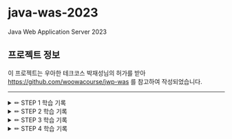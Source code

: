 # java-was-2023

Java Web Application Server 2023

## 프로젝트 정보 

이 프로젝트는 우아한 테크코스 박재성님의 허가를 받아 https://github.com/woowacourse/jwp-was 
를 참고하여 작성되었습니다.

---

<details>

<summary> ✏ STEP 1 학습 기록 </summary>
<div markdown="1">

## 자바 Thread 버전별 차이점

- java 1.0
    - 초기 버전으로, Thread 클래스 도입
    - Thread 클래스는 Runnable 인터페이스를 구현하여 스레드 실행 처리
- java 1.2
    - Thread 우선순위 지정, 스레드 그룹화 및 스레드 상태 확인 기능 추가
- java 5.0
    - java.util.concurrent 패키지가 도입되어 스레드 관리를 더욱 향상
    - Executor 프레임원크와 Callable, Future 인터페이스 등의 기능을 제공
    - 스레드 풀을 구현하기 위한 ExecutorService 인터페이스가 도입
- java 7
    - Fork/join 프레임워크 도입
        - 작업을 작은 하위 작업으로 분할하고 병렬로 실행하는 기능을 제공
    - Fork/join 프레임워크로 인해 Work Stealing Thread Pool이 구현되었음
- java 8
    - 람다식이 도입되어 스레드 코드 작성을 더욱 간결하게 함
    - java.util.concurrent 패키지에 CompletableFuture 클래스가 추가되어 비동기 프로그래밍을 더 쉽게 할 수 있게 되었다.
- java 9
    - Reactive Streams API를 도입하여 비동기 스트림 처리를 지원
    - java.util.concurrent.Flow 패키지가 추가
- java 11
    - java.util.concurrent 패키지에 추가적인 기능 도입 - 스레드 미션, 스레드 로컬 러닝 등이 추가
- java 15
    - java.lang.Thread 클래스에 isInterrupted() 및 interrupt()와 같은 메서드가 추가되어 스레드 인터럽트 상태 처리가 쉬워짐

## java.util.concurrent 패키지

> 다중 스레드 프로그래밍을 지원하는 일련의 클래스 및 인터페이스를 제공한다.

### 주요 인터페이스

[Executor]

- Thread pool 을 구현하기 위한 인터페이스
- 등록된 작업(Runnable)을 실행하기 위한 인터페이스
- 등록된 작업을 실행하는 책임만 가짐 - ISP

[ExecutorService]

- 스레드 사용시 실질적으로 사용하는 인터페이스
- 작업 등록 뿐만 아니라 실행을 위한 책임도 가진다
- Executor 상속받은 인터페이스로, Callable 실행, Executor 종료, 여러 Callable을 동시에 실행하는 기능 제공
    - Runnable과 Callable의 차이는?
        - Runnable은 리턴 값이 없다.
        - Callable은 특정 타입의 객체를 리턴 할 수 있다.


## Excutors의 역할
- Executor, ExecutorService 등은 쓰레드 풀을 위한 인터페이스다. 직접 스레드를 다루는 것은 번거로우므로, 이를 도와주는 팩토리 클래스인 Executors가 등장했다.

> Runnable만 개발자가 만들고 생성, 종료, 없애기 작업들은 Executors가 해준다.

1. Thread 만들기
2. Thread 관리 - 스레드의 생명 주기 관리
3. 작업 처리 및 실행

- newFixedThreadPool
    - 고정된 스레드 개수를 갖는 스레드 풀을 생성
- newCachedThreadPool
    - 필요할 대 필요한 만큼의 스레드 풀을 생성함
    - 이미 생성된 스레드가 있다면 이를 재활용 할 수 있음
- newScheduledThreadPool
    - 일정 시간 뒤 혹은 주기적으로 실행되어야 하는 작업을 위한 스레드 풀을 생성

### 사용방법

``` java
1. 구현체 생성
ExecutorService executorService = Executors.newSingleThreadExecutor(); //singleThread
: Executors 클래스의 static Method를 활용하여 ExecutorService 구현체를 SingleThread 형태로 리턴

ExecutorService executorService = Executors.newFixedThreadPool(Thread 개수);//MultiThread
: // 멀티 스레드 형태로 리턴

2. 작업 제출
executorService.sumit();
: Thread에 활용할 작업을 제출(해당 스레드가 대기 중인 경우 제출한 작업을 처리)

3. 작업 종료
executorService.shoutdown();
: 현재 진행중인 작업을 마치고 Thread를 종료한다.

4. 즉시 종료
executorService.shoutdowmNow();
: 현재 진행중인 작업을 마치지 않은 채로 종료할 수 있다.

```
### 추가로 공부할 주제
- Virtual Thread

</div>
</details>

<details>

<summary> ✏ STEP 2 학습 기록 </summary>
<div markdown="1">

### 테스트 코드란?
-   테스트 코드는 소프트웨어의 기능과 동작을 테스트하는데 사용되는 코드이다.
-   테스트 코드는 개발자가 작성한 코드를 실행하고 예상된 결과가 나오는지 확인하는데 사용된다.

### 테스트 코드를 작성해야 하는 이유

-   코드의 품질 향상
    -   테스트 코드를 통해 발생 가능성 있는 버그를 사전에 찾아내고 방지할 수 있으며, 이는 개발자가 신뢰할 수 있는 코드를 작성할 수 있게 도와준다.
-   문서화
    -   테스트 코드는 개발자가 기능의 동작 방식을 이해하는데 도움이 되는 문서로 작용할 수 있다.
    -   테스트 코드를 통해 코드의 예상 동작을 명확하게 확인할 수 있으며, 개발자 간의 커뮤니케이션 향상에도 도움이 된다.
-   리팩토링
    -   테스트 코드가 있는 경우 코드를 리팩토링할때 기존 기능이 여전히 올바르게 작동하는지 확인할 수 있다.
    -   변경 사항이 예상치 못한 부작용을 일으키지 않도록 하며, 코드의 동작이 바뀌지 않았는지 확인할 수 있다.

테스트 종류
단위 테스트(Unit Test)
> 단위 테스트는 응용 프로그램에서 테스트 가능한 가장 작은 소프트웨어를 실행하여 예상대로 동작하는지 확인하는 테스트이다. 테스트 대상 단위의 크기는 엄격하게 정해져 있지 않지만 일반적으로 클래스 또는 메서드 수준으로 정해진다.

통합 테스트(Integreation Test)
> 통합 테스트는 단위 테스트보다 더 큰 동작을 달성하기 위해 여러 모듈들을  모아 이들이 의도대로 협력하는지 확인하는 테스트이다. 단위 테스트와 달리 개발자가 변경할 수 없는 부분(외부 라이브러리)까지 묶어 검증할 때 사용한다. 이는 DB에 접근하거나 전체 코드와 다양한 환경이 제대로 작동하는지 확인하는데 필요한 모든 작업을 수행할 수 있다.

### JUnit5 란?
> JUnit5 = JUnit Platform + JUnit Jupiter + Junit Vintage
- JUnit5는 자바 프로그래밍 언어를 위한 테스트 프레임워크이다. JUnit은 소프트웨어의 단위 테스트를 작성하고 실행하는 데 사용되는 도구로서, 코드의 품질을 검증하고 버그를 감지하기 위해 개발자들에게 도움을 주는 역할을 한다. JUnit5는 이전 버전인 JUnit4의 다음 세데 버전으로 개발되었다. JUnit5는 자바 8 이상부터 사용 가능하다.

[JUnit 5 User Guide
Although the JUnit Jupiter programming model and extension model do not support JUnit 4 features such as Rules and Runners natively, it is not expected that source code maintainers will need to update all of their existing tests, test extensions, and custo
junit.org](https://junit.org/junit5/docs/current/user-guide/)

### AssertJ
- AssertJ는 자바 프로그래밍 언어를 위한 테스트 단언 라이브러리이다. assertion은 코드의 동작을 검증하고 예상한 결과와 실제 결과가 일치하는지를 확인하는데 사용한다.**
- AssertJ는 테스트 코드를 더 읽기 쉽고 유지보수하기 쉽도록 만들어주는 다양한 메서드와 기능을 제공한다.**

[AssertJ / Fluent assertions for java
AssertJ Fluent assertions for java
joel-costigliola.github.io](http://joel-costigliola.github.io/assertj/)


</div>
</details>

<details>

<summary> ✏ STEP 3 학습 기록 </summary>
<div markdown="1">

### MIME 타입
- Multipurpose Internet Mail Extensions
- 미디어 타입이란 문서, 파일 또는 바이트 집합의 성격과 형식을 나타낸다.
- 간단히 말하면 파일 변환을 의미한다.
- 현재는 웹을 통해 여러 파일을 전달하는데 사용되고 있지만 이 용어가 생길 땐 이메일과 함께 동봉할 파일을 텍스트 문자로 전환해서 이메일 시스템을 통해 전달하기 위해 개발되어 Internet Mail Extensions라고 불리기 시작했다고 한다.

### MIME 사용이유
- 예전에는 텍스트파일을 주고 받는데 ASCII 코드로 공통된 표준에 따르기면 하면 되었으나, 네트워크를 통해 ASCII가 아닌 Binary 파일을 보내는 경우가 생기게 되었다. 음악파일, 비디오파일, 워드파일 등등 ASCII만으로 전송이 불가하기 때문에 기존시스템에서 문제없이 전달하기 위해 텍스트변환이 필요했다.
TCP/IP 네트워크에서 이메일교환 시 표준으로 RFC822(기본 이메일메시지 형식 정의)이메일 메시지 형식이 사용되는데 이 형식은 ASCII코드를 사용하기 때문에 간단한 메시지를 전송할 경우에는 유용하지만, 다른 통신형태까지 모두 지원하기에는 유연성이 부족하다.
따라서, 이러한 다른 통신형태의 다양한 메시지를 지원하기 위해서 MIME표준이 개발된 것이다.

### 웹 개발에 자주 쓰이는 타입 

|type|discription|
|------|---|
|application/octet-stream|바이너리 파일의 기본|
|text/plain|텍스트, unknown textual file이어도 브러우저는 display|
|text/css|웹 페이지 스타일링을 하는 css 파일은 반드시 text/css 타입으로 보내야 함|
|text/html|HTML 파일은 반드시 이 타입으로 보내져야 햠|
|text/javascript|다른 타입으로 보내게 되면 로드나 실행되지 않음|

</div>
</details>

<details>

<summary> ✏ STEP 4 학습 기록 </summary>
<div markdown="1">

### 기능 요구사항
- 로그인을 GET에서 POST로 수정 후 정상 동작하도록 구현한다.
- 가입을 완료하면 /index.html 페이지로 이동한다.

### HTTP redirect
리다이렉트는 HTTP 표준으로 정의 되어 있는데 최초 요청을 받은 웹서버는 HTTP 응답 상태코드로 302를 보내고 응답 메시지 헤더 중 Location 값으로 리다이렉트 되어야 할 주소를 설정해 리턴한다.
클라이언트는 서버로 부터 받은 응답 값이 상태코드 302라는 것을 보고 서버가 리다이렉트를 시킨거구나라고 알고  Location 에 설정되어 있는 URL로 다시 재요청을 한다.

### step-4를 구현하면서 발생한 오류
#### ❗️java.net.SocketException: Broken pipe
원인
- 잦은 입출력 호출로 발생한다.
- 처리중인 요청 또는 응답을 사용자가 기다리지 않고 새로고침 또는 종료를 자주 실행하게 되면 소켓이 끊어져 발생한다.
- 웹 브라우저에서 서버에 연결하면 accept된 소켓을 HttpThread에 전달, ThreadPool에서 조건에 맞으면 해당 HttpThread를 가동하게 되어있다.
- HttpThread가 완료되기 전에 재요청을 할 경우 문제가 생긴다. 처음 요청 때 생성된 소켓의 자원을 httpThread.run()에서 사용하려고 하는 중에 두 번째 요청이 들어와 첫번째 요청의 소켓이 끊어져 버리기 때문이다.

### 문제 상황

body를 추출하는 부분에서 문제를 발견했다.

문제가 발생한 코드

``` java
if(method.equals("POST")){
            String body = br.readLine();
            return new HttpRequest(method, uri, headers, body);
        }
```

문제가 발생한 이유는 body를 POST 요청인 경우 br.readLine()으로 읽어오도록 코드를 작성하였는데,
br.readLine() 메서드의 종료 조건이 ‘\n ‘또는 ‘\r’로 설정되어 있어, 바디를 읽은 후에도 종료 조건이 없어서 계속해서 데이터를 읽어오게 되었다. 이로 인해 회원가입 요청이 계속해서 pending 상태로 남아 있었고, 두 번째 요청 시에는 broken pipe 오류가 발생하는 상황이었다.

### 해결 방법

br.read()를 활용하여 httpRequest의 contentLength 만큼만 읽어오도록 코드를 수정하여 해결할 수 있었다.

해결한 코드

``` java
if(method.equals("POST")){
    int contentLength = Integer.parseInt(headers.get(CONTENT_LENGTH));
    char[] body = new char[contentLength];
    return new HttpRequest(method, uri, headers, new String(body, 0, br.read(body)));
}
```

</div>
</details>

